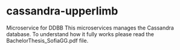 # cassandra-upperlimb
Microservice for DDBB
This microservices manages the Cassandra database. To understand how it fully works please read the BachelorThesis_SofiaGG.pdf file.
